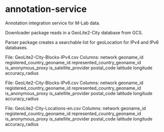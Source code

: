 # annotation-service
Annotation integration service for M-Lab data.

Downloader package reads in a GeoLite2-City database from GCS. 

Parser package creates a searchable list for geoLocation for IPv4 and IPv6
databases. 

File: GeoLite2-City-Blocks-IPv4.csv
Columns: network  geoname_id  registered_country_geoname_id
represented_country_geoname_id  is_anonymous_proxy  is_satellite_provider
postal_code latitude  longitude accuracy_radius

File: GeoLite2-City-Blocks-IPv6.csv
Columns: network  geoname_id  registered_country_geoname_id
represented_country_geoname_id  is_anonymous_proxy  is_satellite_provider
postal_code latitude  longitude accuracy_radius

File: GeoLite2-City-Locations-en.csv
Columns: network geoname_id  registered_country_geoname_id represented_country_geoname_id
is_anonymous_proxy  is_satellite_provider postal_code latitude  longitude
accuracy_radius

